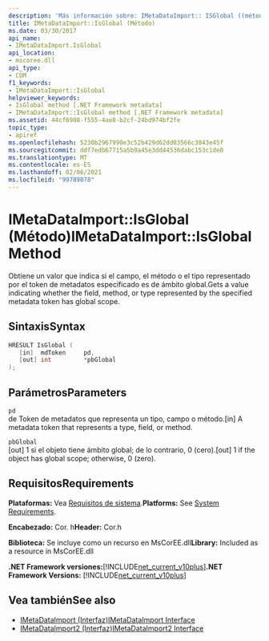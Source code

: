 ```yaml
---
description: 'Más información sobre: IMetaDataImport:: ISGlobal ((método)'
title: IMetaDataImport::IsGlobal (Método)
ms.date: 03/30/2017
api_name:
- IMetaDataImport.IsGlobal
api_location:
- mscoree.dll
api_type:
- COM
f1_keywords:
- IMetaDataImport::IsGlobal
helpviewer_keywords:
- IsGlobal method [.NET Framework metadata]
- IMetaDataImport::IsGlobal method [.NET Framework metadata]
ms.assetid: 44cf6908-f555-4ae8-b2cf-24bd974bf2fe
topic_type:
- apiref
ms.openlocfilehash: 5230b2967990e3c52b429d62dd03566c3043e45f
ms.sourcegitcommit: ddf7edb67715a5b9a45e3dd44536dabc153c1de0
ms.translationtype: MT
ms.contentlocale: es-ES
ms.lasthandoff: 02/06/2021
ms.locfileid: "99789078"
---
```

# <a name="imetadataimportisglobal-method"></a><span data-ttu-id="57113-103">IMetaDataImport::IsGlobal (Método)</span><span class="sxs-lookup"><span data-stu-id="57113-103">IMetaDataImport::IsGlobal Method</span></span>

<span data-ttu-id="57113-104">Obtiene un valor que indica si el campo, el método o el tipo representado por el token de metadatos especificado es de ámbito global.</span><span class="sxs-lookup"><span data-stu-id="57113-104">Gets a value indicating whether the field, method, or type represented by the specified metadata token has global scope.</span></span>  
  
## <a name="syntax"></a><span data-ttu-id="57113-105">Sintaxis</span><span class="sxs-lookup"><span data-stu-id="57113-105">Syntax</span></span>  
  
```cpp  
HRESULT IsGlobal (  
   [in]  mdToken     pd,  
   [out] int         *pbGlobal  
);  
```  
  
## <a name="parameters"></a><span data-ttu-id="57113-106">Parámetros</span><span class="sxs-lookup"><span data-stu-id="57113-106">Parameters</span></span>  

 `pd`  
 <span data-ttu-id="57113-107">de Token de metadatos que representa un tipo, campo o método.</span><span class="sxs-lookup"><span data-stu-id="57113-107">[in] A metadata token that represents a type, field, or method.</span></span>  
  
 `pbGlobal`  
 <span data-ttu-id="57113-108">[out] 1 si el objeto tiene ámbito global; de lo contrario, 0 (cero).</span><span class="sxs-lookup"><span data-stu-id="57113-108">[out] 1 if the object has global scope; otherwise, 0 (zero).</span></span>  
  
## <a name="requirements"></a><span data-ttu-id="57113-109">Requisitos</span><span class="sxs-lookup"><span data-stu-id="57113-109">Requirements</span></span>  

 <span data-ttu-id="57113-110">**Plataformas:** Vea [Requisitos de sistema](../../get-started/system-requirements.md).</span><span class="sxs-lookup"><span data-stu-id="57113-110">**Platforms:** See [System Requirements](../../get-started/system-requirements.md).</span></span>  
  
 <span data-ttu-id="57113-111">**Encabezado:** Cor. h</span><span class="sxs-lookup"><span data-stu-id="57113-111">**Header:** Cor.h</span></span>  
  
 <span data-ttu-id="57113-112">**Biblioteca:** Se incluye como un recurso en MsCorEE.dll</span><span class="sxs-lookup"><span data-stu-id="57113-112">**Library:** Included as a resource in MsCorEE.dll</span></span>  
  
 <span data-ttu-id="57113-113">**.NET Framework versiones:**[!INCLUDE[net_current_v10plus](../../../../includes/net-current-v10plus-md.md)]</span><span class="sxs-lookup"><span data-stu-id="57113-113">**.NET Framework Versions:** [!INCLUDE[net_current_v10plus](../../../../includes/net-current-v10plus-md.md)]</span></span>  
  
## <a name="see-also"></a><span data-ttu-id="57113-114">Vea también</span><span class="sxs-lookup"><span data-stu-id="57113-114">See also</span></span>

- [<span data-ttu-id="57113-115">IMetaDataImport (Interfaz)</span><span class="sxs-lookup"><span data-stu-id="57113-115">IMetaDataImport Interface</span></span>](imetadataimport-interface.md)
- [<span data-ttu-id="57113-116">IMetaDataImport2 (Interfaz)</span><span class="sxs-lookup"><span data-stu-id="57113-116">IMetaDataImport2 Interface</span></span>](imetadataimport2-interface.md)
